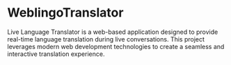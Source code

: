 # WeblingoTranslator
Live Language Translator is a web-based application designed to provide real-time language translation during live conversations. This project leverages modern web development technologies to create a seamless and interactive translation experience.
